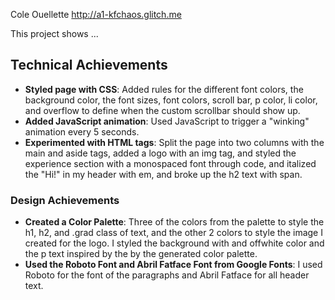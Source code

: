 Cole Ouellette
http://a1-kfchaos.glitch.me

This project shows ...

## Technical Achievements

- **Styled page with CSS**: Added rules for the different font colors, the background color, the font sizes, font colors, scroll bar, p color, li color, and overflow to define when the custom scrollbar should show up.
- **Added JavaScript animation**: Used JavaScript to trigger a "winking" animation every 5 seconds.
- **Experimented with HTML tags**: Split the page into two columns with the main and aside tags, added a logo with an img tag, and styled the experience section with a monospaced font through code, and italized the "Hi!" in my header with em, and broke up the h2 text with span.

### Design Achievements

- **Created a Color Palette**: Three of the colors from the palette to style the h1, h2, and .grad class of text, and the other 2 colors to style the image I created for the logo. I styled the background with and offwhite color and the p text inspired by the  by the generated color palette.
- **Used the Roboto Font and Abril Fatface Font from Google Fonts**: I used Roboto for the font of the paragraphs and Abril Fatface for all header text.
